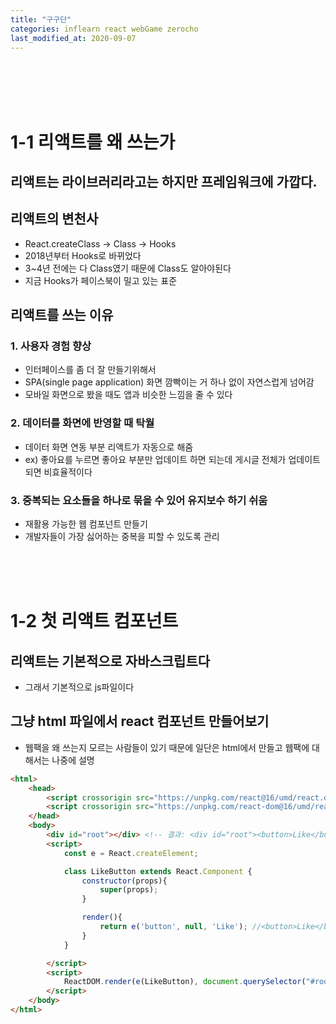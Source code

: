 ```yaml
---
title: "구구단"
categories: inflearn react webGame zerocho
last_modified_at: 2020-09-07
---
```


<br/>
<br/>
<br/>
<br/>

# 1-1 리액트를 왜 쓰는가


## 리액트는 라이브러리라고는 하지만 프레임워크에 가깝다.


## 리액트의 변천사
- React.createClass -> Class -> Hooks 
- 2018년부터 Hooks로 바뀌었다 
- 3~4년 전에는 다 Class였기 때문에 Class도 알아야된다 
- 지금 Hooks가 페이스북이 밀고 있는 표준

## 리액트를 쓰는 이유

### 1. 사용자 경험 향상
- 인터페이스를 좀 더 잘 만들기위해서
- SPA(single page application) 화면 깜빡이는 거 하나 없이 자연스럽게 넘어감 
- 모바일 화면으로 봤을 때도 앱과 비슷한 느낌을 줄 수 있다

### 2. 데이터를 화면에 반영할 때 탁월
- 데이터 화면 연동 부분 리액트가 자동으로 해줌
- ex) 좋아요를 누르면 좋아요 부분만 업데이트 하면 되는데 게시글 전체가 업데이트 되면 비효율적이다

### 3. 중복되는 요소들을 하나로 묶을 수 있어 유지보수 하기 쉬움
- 재활용 가능한 웹 컴포넌트 만들기 
- 개발자들이 가장 싫어하는 중복을 피할 수 있도록 관리


<br>
<br>
<br>

# 1-2 첫 리액트 컴포넌트

## 리액트는 기본적으로 자바스크립트다
- 그래서 기본적으로 js파일이다

## 그냥 html 파일에서 react 컴포넌트 만들어보기
- 웹팩을 왜 쓰는지 모르는 사람들이 있기 때문에 일단은 html에서 만들고 웹팩에 대해서는 나중에 설명

```html
<html>
    <head>
        <script crossorigin src="https://unpkg.com/react@16/umd/react.development.js" crossorigin></script>
        <script crossorigin src="https://unpkg.com/react-dom@16/umd/react-dom.development.js" crossorigin></script>
    </head>
    <body>
        <div id="root"></div> <!-- 결과: <div id="root"><button>Like</button></div>-->
        <script>
            const e = React.createElement;

            class LikeButton extends React.Component {
                constructor(props){
                    super(props);
                }

                render(){
                    return e('button', null, 'Like'); //<button>Like</button>
                }
            }

        </script>
        <script>
            ReactDOM.render(e(LikeButton), document.querySelector("#root"));
        </script>
    </body>
</html>
```
